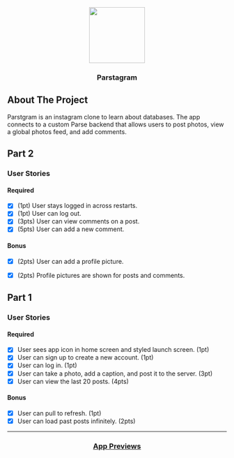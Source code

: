 <div align="center">
	<a href="https://www.github.com/foflores10/parstagram">
		<img src="https://media.foflores.com/projects/parstagram/icon.png" width=128>
	</a>
	<h3>Parstagram</h3>
</div>

## About The Project

Parstgram is an instagram clone to learn about databases. The app connects to a custom Parse backend that allows users to post photos, view a global photos feed, and add comments.

## Part 2

### User Stories

#### Required

- [x] (1pt) User stays logged in across restarts.
- [x] (1pt) User can log out.
- [x] (3pts) User can view comments on a post.
- [x] (5pts) User can add a new comment.

#### Bonus

- [x] (2pts) User can add a profile picture.
- [x] (2pts) Profile pictures are shown for posts and comments.


## Part 1

### User Stories

#### Required

- [x] User sees app icon in home screen and styled launch screen. (1pt)
- [x] User can sign up to create a new account. (1pt)
- [x] User can log in. (1pt)
- [x] User can take a photo, add a caption, and post it to the server. (3pt)
- [x] User can view the last 20 posts. (4pts)

#### Bonus

- [x] User can pull to refresh. (1pt)
- [x] User can load past posts infinitely. (2pts)

---

<div align="center">
	<h3><a href="https://projects.foflores.com/parstagram">App Previews</a></h3>
</div>
